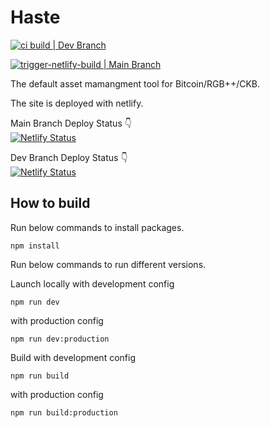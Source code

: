 # Haste

[![ci build | Dev Branch](https://github.com/TeamTaoist/bitcoin-portfolio-dash/actions/workflows/dev-ci-build.yml/badge.svg?branch=dev)](https://github.com/TeamTaoist/bitcoin-portfolio-dash/actions/workflows/dev-ci-build.yml)

[![trigger-netlify-build | Main Branch](https://github.com/TeamTaoist/bitcoin-portfolio-dash/actions/workflows/trigger-main.yml/badge.svg?branch=main)](https://github.com/TeamTaoist/bitcoin-portfolio-dash/actions/workflows/trigger-main.yml)

The default asset mamangment tool for Bitcoin/RGB++/CKB.

The site is deployed with netlify.

Main Branch Deploy Status 👇  
[![Netlify Status](https://api.netlify.com/api/v1/badges/c2fe7e44-f189-4ccc-86ca-aa9309101ba6/deploy-status)](https://app.netlify.com/sites/caboroca-portfolio/deploys)

Dev Branch Deploy Status 👇  
[![Netlify Status](https://api.netlify.com/api/v1/badges/fdacfbfe-8903-4f0a-b18a-07f10ce0eed7/deploy-status)](https://app.netlify.com/sites/hasteprop/deploys)


## How to build

Run below commands to install packages.

```
npm install
```

Run below commands to run different versions.


Launch locally with development config
```
npm run dev
```

with production config

```
npm run dev:production
```


Build with development config

```
npm run build
```

with production config

```
npm run build:production
```

